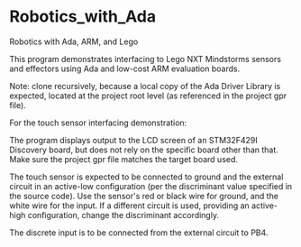 # Robotics_with_Ada
Robotics with Ada, ARM, and Lego

This program demonstrates interfacing to Lego NXT Mindstorms sensors and
effectors using Ada and low-cost ARM evaluation boards.

Note: clone recursively, because a local copy of the Ada Driver Library
is expected, located at the project root level (as referenced in the
project gpr file).

For the touch sensor interfacing demonstration:

   The program displays output to the LCD screen of an STM32F429I Discovery
   board, but does not rely on the specific board other than that. Make sure
   the project gpr file matches the target board used.

   The touch sensor is expected to be connected to ground and the external
   circuit in an active-low configuration (per the discriminant value
   specified in the source code). Use the sensor's red or black wire for
   ground, and the white wire for the input. If a different circuit is used,
   providing an active-high configuration, change the discriminant accordingly.

   The discrete input is to be connected from the external circuit to PB4.


